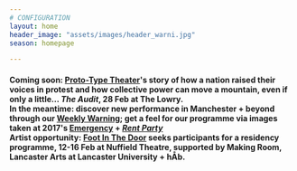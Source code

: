```yaml
---
# CONFIGURATION
layout: home
header_image: "assets/images/header_warni.jpg"
season: homepage

---
```

#### Coming soon: <a href="http://www.thelowry.com/events/the-audit" target="_blank">Proto-Type Theater</a>'s story of how a nation raised their voices in protest and how collective power can move a mountain, even if only a little… *The Audit*, 28 Feb at The Lowry.<br>In the meantime: discover new performance in Manchester + beyond through our <a href="http://wordofwarning.posthaven.com" target="_blank">Weekly Warning</a>; get a feel for our programme via images taken at 2017's [Emergency](/galleries/2017-emergency) + [*Rent Party*](/galleries/2017-domestic)<br>Artist opportunity: <a href="http://www.lancasterarts.org/projects/foot-in-the-door-2018-call-for-artists" target="_blank">Foot In The Door</a> seeks participants for a residency programme, 12-16 Feb at Nuffield Theatre, supported by Making Room, Lancaster Arts at Lancaster University + hÅb.
